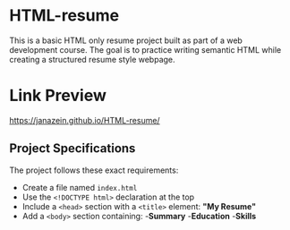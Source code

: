 # HTML-resume
This is a basic HTML only resume project built as part of a web development course. The goal is to practice writing semantic HTML while creating a structured resume style webpage.

# Link Preview
https://janazein.github.io/HTML-resume/

## Project Specifications

The project follows these exact requirements:

- Create a file named `index.html`
- Use the `<!DOCTYPE html>` declaration at the top
- Include a `<head>` section with a `<title>` element: **"My Resume"**
- Add a `<body>` section containing:
  -**Summary**
  -**Education**
  -**Skills** 
